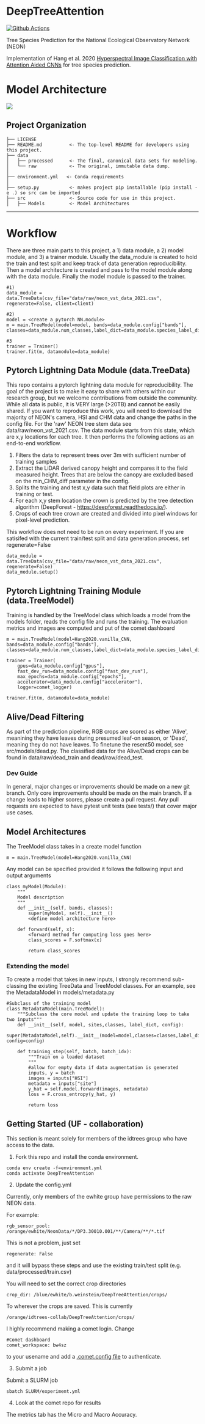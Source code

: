 DeepTreeAttention
==============================

[![Github Actions](https://github.com/Weecology/DeepTreeAttention/actions/workflows/pytest.yml/badge.svg)](https://github.com/Weecology/DeepTreeAttention/actions/)

Tree Species Prediction for the National Ecological Observatory Network (NEON)

Implementation of Hang et al. 2020 [Hyperspectral Image Classification with Attention Aided CNNs](https://arxiv.org/abs/2005.11977) for tree species prediction.

# Model Architecture

![](www/model.png)

Project Organization
------------

    ├── LICENSE
    ├── README.md          <- The top-level README for developers using this project.
    ├── data
    │   ├── processed      <- The final, canonical data sets for modeling.
    │   └── raw            <- The original, immutable data dump.
    │
    ├── environment.yml   <- Conda requirements
    │
    ├── setup.py           <- makes project pip installable (pip install -e .) so src can be imported
    ├── src                <- Source code for use in this project.
    │   ├── Models         <- Model Architectures

--------

# Workflow
There are three main parts to this project, a 1) data module, a 2) model module, and 3) a trainer module. Usually the data_module is created to hold the train and test split and keep track of data generation reproducibility. Then a model architecture is created and pass to the model module along with the data module. Finally the model module is passed to the trainer.

```
#1) 
data_module = data.TreeData(csv_file="data/raw/neon_vst_data_2021.csv", regenerate=False, client=client)

#2)
model = <create a pytorch NN.module>
m = main.TreeModel(model=model, bands=data_module.config["bands"], classes=data_module.num_classes,label_dict=data_module.species_label_dict)

#3
trainer = Trainer()
trainer.fit(m, datamodule=data_module)
```

## Pytorch Lightning Data Module (data.TreeData)

This repo contains a pytorch lightning data module for reproducibility. The goal of the project is to make it easy to share with others within our research group, but we welcome contributions from outside the community. While all data is public, it is VERY large (>20TB) and cannot be easily shared. If you want to reproduce this work, you will need to download the majority of NEON's camera, HSI and CHM data and change the paths in the config file. For the 'raw' NEON tree stem data see data/raw/neon_vst_2021.csv. The data module starts from this state, which are x,y locations for each tree. It then performs the following actions as an end-to-end workflow.

1. Filters the data to represent trees over 3m with sufficient number of training samples
2. Extract the LiDAR derived canopy height and compares it to the field measured height. Trees that are below the canopy are excluded based on the min_CHM_diff parameter in the config.
3. Splits the training and test x,y data such that field plots are either in training or test.
4. For each x,y stem location the crown is predicted by the tree detection algorithm (DeepForest - https://deepforest.readthedocs.io/).
5. Crops of each tree crown are created and divided into pixel windows for pixel-level prediction.

This workflow does not need to be run on every experiment. If you are satisifed with the current train/test split and data generation process, set regenerate=False

```
data_module = data.TreeData(csv_file="data/raw/neon_vst_data_2021.csv", regenerate=False)
data_module.setup()
```

## Pytorch Lightning Training Module (data.TreeModel)

Training is handled by the TreeModel class which loads a model from the models folder, reads the config file and runs the training. The evaluation metrics and images are computed and put of the comet dashboard

```
m = main.TreeModel(model=Hang2020.vanilla_CNN, bands=data_module.config["bands"], classes=data_module.num_classes,label_dict=data_module.species_label_dict)

trainer = Trainer(
    gpus=data_module.config["gpus"],
    fast_dev_run=data_module.config["fast_dev_run"],
    max_epochs=data_module.config["epochs"],
    accelerator=data_module.config["accelerator"],
    logger=comet_logger)
   
trainer.fit(m, datamodule=data_module)
```

## Alive/Dead Filtering

As part of the prediction pipeline, RGB crops are scored as either 'Alive', meanining they have leaves during presumed leaf-on season, or 'Dead', meaning they do not have leaves.
To finetune the resent50 model, see src/models/dead.py. The classified data for the Alive/Dead crops can be found in data/raw/dead_train and dead/raw/dead_test.

### Dev Guide

In general, major changes or improvements should be made on a new git branch. Only core improvements should be made on the main branch. If a change leads to higher scores, please create a pull request. Any pull requests are expected to have pytest unit tests (see tests/) that cover major use cases.

## Model Architectures

The TreeModel class takes in a create model function

```
m = main.TreeModel(model=Hang2020.vanilla_CNN)
```

Any model can be specified provided it follows the following input and output arguments

```
class myModel(Module):
    """
    Model description
    """
    def __init__(self, bands, classes):
        super(myModel, self).__init__()
        <define model architecture here>

    def forward(self, x):
        <forward method for computing loss goes here>
        class_scores = F.softmax(x)
        
        return class_scores
```

### Extending the model

To create a model that takes in new inputs, I strongly recommend sub-classing the existing TreeData and TreeModel classes. For an example, see the MetadataModel in models/metadata.py

```
#Subclass of the training model
class MetadataModel(main.TreeModel):
    """Subclass the core model and update the training loop to take two inputs"""
    def __init__(self, model, sites,classes, label_dict, config):
        super(MetadataModel,self).__init__(model=model,classes=classes,label_dict=label_dict, config=config)  
    
    def training_step(self, batch, batch_idx):
        """Train on a loaded dataset
        """
        #allow for empty data if data augmentation is generated
        inputs, y = batch
        images = inputs["HSI"]
        metadata = inputs["site"]
        y_hat = self.model.forward(images, metadata)
        loss = F.cross_entropy(y_hat, y)    
        
        return loss

```

## Getting Started (UF - collaboration)

This section is meant solely for members of the idtrees group who have access to the data.

1) Fork this repo and install the conda environment.

```
conda env create -f=environment.yml
conda activate DeepTreeAttention
```

2) Update the config.yml

Currently, only members of the ewhite group have permissions to the raw NEON data.

For example:

```
rgb_sensor_pool: /orange/ewhite/NeonData/*/DP3.30010.001/**/Camera/**/*.tif
```

This is not a problem, just set 

```
regenerate: False
```

and it will bypass these steps and use the existing train/test split (e.g. data/processed/train.csv) 

You will need to set the correct crop directories

```
crop_dir: /blue/ewhite/b.weinstein/DeepTreeAttention/crops/
```
To wherever the crops are saved. This is currently 

```
/orange/idtrees-collab/DeepTreeAttention/crops/
```

I highly recommend making a comet login. Change

```
#Comet dashboard
comet_workspace: bw4sz
```
to your usename and add a [.comet.config file](https://www.comet.ml/docs/python-sdk/advanced/#non-interactive-setup) to authenticate.

3) Submit a job

Submit a SLURM job

```
sbatch SLURM/experiment.yml
```

4) Look at the comet repo for results

The metrics tab has the Micro and Macro Accuracy.


